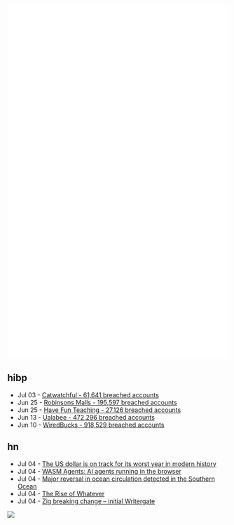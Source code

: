 ![Metrics](https://raw.githubusercontent.com/phixion/phixion/master/metrics.svg)

## hibp

<!--
for https://github.com/phixion/phixion/blob/main/.github/workflows/feeds.yml
-->
<!--START_SECTION:haveibeenpwnd-->
- Jul 03 - [Catwatchful - 61,641 breached accounts](https://haveibeenpwned.com/Breach/Catwatchful)
- Jun 25 - [Robinsons Malls - 195,597 breached accounts](https://haveibeenpwned.com/Breach/RobinsonsMalls)
- Jun 25 - [Have Fun Teaching - 27,126 breached accounts](https://haveibeenpwned.com/Breach/HaveFunTeaching)
- Jun 13 - [Ualabee - 472,296 breached accounts](https://haveibeenpwned.com/Breach/Ualabee)
- Jun 10 - [WiredBucks - 918,529 breached accounts](https://haveibeenpwned.com/Breach/WiredBucks)
<!--END_SECTION:haveibeenpwnd-->

## hn

<!--
for https://github.com/phixion/phixion/blob/main/.github/workflows/feeds.yml
-->
<!--START_SECTION:hn-->
- Jul 04 - [The US dollar is on track for its worst year in modern history](https://www.semafor.com/article/07/03/2025/the-us-dollar-is-on-track-for-its-worst-year-in-modern-history)
- Jul 04 - [WASM Agents: AI agents running in the browser](https://blog.mozilla.ai/wasm-agents-ai-agents-running-in-your-browser/)
- Jul 04 - [Major reversal in ocean circulation detected in the Southern Ocean](https://www.icm.csic.es/en/news/major-reversal-ocean-circulation-detected-southern-ocean-key-climate-implications)
- Jul 04 - [The Rise of Whatever](https://eev.ee/blog/2025/07/03/the-rise-of-whatever/)
- Jul 04 - [Zig breaking change – initial Writergate](https://github.com/ziglang/zig/pull/24329)
<!--END_SECTION:hn-->

<!--
for https://yhype.me
-->
![](https://hit.yhype.me/github/profile?user_id=13013670)
